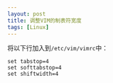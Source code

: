 ```yaml
---
layout: post
title: 调整VIM的制表符宽度
tags: [Linux]
---
```


将以下行加入到`/etc/vim/vimrc`中：

	set tabstop=4
	set softtabstop=4
	set shiftwidth=4
